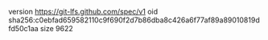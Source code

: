 version https://git-lfs.github.com/spec/v1
oid sha256:c0ebfad659582110c9f690f2d7b86dba8c426a6f77af89a89010819dfd50c1aa
size 9622
